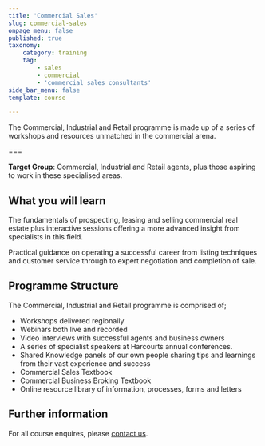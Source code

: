 ```yaml
---
title: 'Commercial Sales'
slug: commercial-sales
onpage_menu: false
published: true
taxonomy:
    category: training
    tag:
        - sales
        - commercial
        - 'commercial sales consultants'
side_bar_menu: false
template: course

---
```


The Commercial, Industrial and Retail programme is made up of a series of workshops and resources unmatched in the commercial arena.

===

**Target Group**: Commercial, Industrial and Retail agents, plus those aspiring to work in these specialised areas.

## What you will learn
The fundamentals of prospecting, leasing and selling commercial real estate  plus interactive sessions offering a more advanced insight from specialists in this field.

Practical guidance on operating a successful career from listing techniques and customer service through to expert negotiation and completion of sale.

## Programme Structure
The Commercial, Industrial and Retail programme is comprised of;

- Workshops delivered regionally
- Webinars both live and recorded
- Video interviews with successful agents and business owners
- A series of specialist speakers at Harcourts annual conferences.
- Shared Knowledge panels of our own people sharing tips and learnings from their vast experience and success
- Commercial Sales Textbook
- Commercial Business Broking Textbook
- Online resource library of information, processes, forms and letters

## Further information
For all course enquires, please [contact us](/about-us/contact-us).
